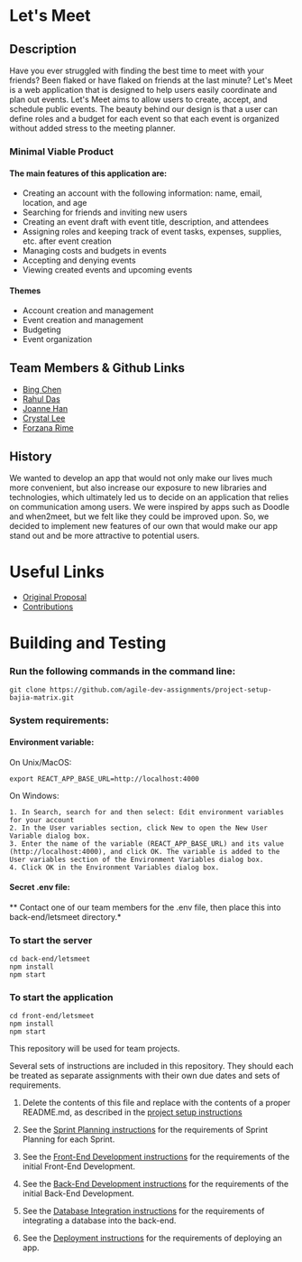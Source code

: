 # Let's Meet

## Description
Have you ever struggled with finding the best time to meet with your friends? Been flaked or have flaked on friends at the last minute? Let's Meet is a web application that is designed to help users easily coordinate and plan out events. 
Let's Meet aims to allow users to create, accept, and schedule public events. The beauty behind our design is that a user can define roles and a budget for each event so that each event is organized without added stress to the meeting planner. 

### Minimal Viable Product

#### The main features of this application are:
* Creating an account with the following information: name, email, location, and age
* Searching for friends and inviting new users
* Creating an event draft with event title, description, and attendees
* Assigning roles and keeping track of event tasks, expenses, supplies, etc. after event creation
* Managing costs and budgets in events
* Accepting and denying events
* Viewing created events and upcoming events

#### Themes
* Account creation and management
* Event creation and management
* Budgeting
* Event organization


## Team Members & Github Links
* [Bing Chen](https://github.com/bingychen)
* [Rahul Das](https://github.com/rahulbdas1)
* [Joanne Han](https://github.com/jkh394)
* [Crystal Lee](https://github.com/leecrystal)
* [Forzana Rime](https://github.com/forzana)


## History
We wanted to develop an app that would not only make our lives much more convenient, but also increase our exposure to new libraries and technologies, which ultimately led us to decide on an application that relies on communication among users. We were inspired by apps such as Doodle and when2meet, but we felt like they could be improved upon. So, we decided to implement new features of our own that would make our app stand out and be more attractive to potential users. 

# Useful Links
* [Original Proposal](https://github.com/agile-dev-assignments/user-experience-design-bajia-matrix)
* [Contributions](https://github.com/agile-dev-assignments/project-setup-bajia-matrix/blob/master/CONTRIBUTING.md)

# Building and Testing
### Run the following commands in the command line:
```
git clone https://github.com/agile-dev-assignments/project-setup-bajia-matrix.git
```
### System requirements:

#### Environment variable:

On Unix/MacOS:
```
export REACT_APP_BASE_URL=http://localhost:4000
```
On Windows: 
```
1. In Search, search for and then select: Edit environment variables for your account
2. In the User variables section, click New to open the New User Variable dialog box.
3. Enter the name of the variable (REACT_APP_BASE_URL) and its value (http://localhost:4000), and click OK. The variable is added to the User variables section of the Environment Variables dialog box.
4. Click OK in the Environment Variables dialog box.
```
#### Secret .env file:

** Contact one of our team members for the .env file, then place this into back-end/letsmeet directory.*

### To start the server
```
cd back-end/letsmeet
npm install
npm start
```
### To start the application
```
cd front-end/letsmeet
npm install
npm start

```


This repository will be used for team projects.

Several sets of instructions are included in this repository. They should each be treated as separate assignments with their own due dates and sets of requirements.

1. Delete the contents of this file and replace with the contents of a proper README.md, as described in the [project setup instructions](./instructions-1a-project-setup.md)

1. See the [Sprint Planning instructions](instructions-1b-sprint-planning.md) for the requirements of Sprint Planning for each Sprint.

1. See the [Front-End Development instructions](./instructions-2-front-end.md) for the requirements of the initial Front-End Development.

1. See the [Back-End Development instructions](./instructions-3-back-end.md) for the requirements of the initial Back-End Development.

1. See the [Database Integration instructions](./instructions-4-database.md) for the requirements of integrating a database into the back-end.

1. See the [Deployment instructions](./instructions-5-deployment.md) for the requirements of deploying an app.
